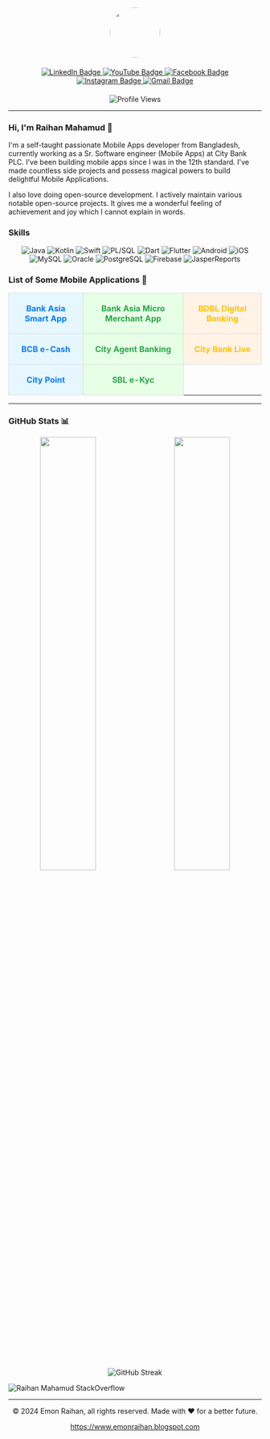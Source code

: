 <div id="header" align="center">
  <img src="https://1.bp.blogspot.com/-lBVZsV0Q68w/XZ9r_8pasEI/AAAAAAAAe-A/Y12PrSDspn85qT_QlLIIfdOLY9EfmlPUQCLcBGAsYHQ/s1600/DSC_0563.JPG" width="100" style="border-radius: 50%;" />

  <div id="badges" style="margin: 20px;">
    <a href="https://www.linkedin.com/in/emonraihanm/">
      <img src="https://img.shields.io/badge/LinkedIn-blue?style=for-the-badge&logo=linkedin&logoColor=white" alt="LinkedIn Badge"/>
    </a>
    <a href="https://youtube.com/EmonRaihanIT">
      <img src="https://img.shields.io/badge/YouTube-red?style=for-the-badge&logo=youtube&logoColor=white" alt="YouTube Badge"/>
    </a>
    <a href="https://facebook.com/emon.raihan">
      <img src="https://img.shields.io/badge/Facebook-blue?style=for-the-badge&logo=facebook&logoColor=white" alt="Facebook Badge"/>
    </a>
    <a href="https://www.instagram.com/emon.raihan">
      <img src="https://img.shields.io/badge/Instagram-purple?style=for-the-badge&logo=instagram&logoColor=white" alt="Instagram Badge"/>
    </a>
    <a href="https://mail.google.com/mail/?view=cm&fs=1&tf=1&to=emonrait@gmail.com" target="_blank">
      <img src="https://img.shields.io/badge/Gmail-red?style=for-the-badge&logo=gmail&logoColor=white" alt="Gmail Badge"/>
    </a>
  </div>
  <img src="https://komarev.com/ghpvc/?username=emonrait&style=flat-square&color=blue" alt="Profile Views"/>
</div>

---

### Hi, I'm Raihan Mahamud 👋

I'm a self-taught passionate Mobile Apps developer from Bangladesh, currently working as a Sr. Software engineer (Mobile Apps) at City Bank PLC. I've been building mobile apps since I was in the 12th standard. I've made countless side projects and possess magical powers to build delightful Mobile Applications.

I also love doing open-source development. I actively maintain various notable open-source projects. It gives me a wonderful feeling of achievement and joy which I cannot explain in words.

### Skills

<div align="center">
  <img src="https://img.shields.io/badge/Java-007396?style=for-the-badge&logo=java&logoColor=white" alt="Java"/>
  <img src="https://img.shields.io/badge/Kotlin-0095D5?style=for-the-badge&logo=kotlin&logoColor=white" alt="Kotlin"/>
  <img src="https://img.shields.io/badge/Swift-FA7343?style=for-the-badge&logo=swift&logoColor=white" alt="Swift"/>
  <img src="https://img.shields.io/badge/PLSQL-FF5733?style=for-the-badge&logo=oracle&logoColor=white" alt="PL/SQL"/>
  <img src="https://img.shields.io/badge/Dart-0175C2?style=for-the-badge&logo=dart&logoColor=white" alt="Dart"/>
  <img src="https://img.shields.io/badge/Flutter-02569B?style=for-the-badge&logo=flutter&logoColor=white" alt="Flutter"/>
  <img src="https://img.shields.io/badge/Android-3DDC84?style=for-the-badge&logo=android&logoColor=white" alt="Android"/>
  <img src="https://img.shields.io/badge/iOS-000000?style=for-the-badge&logo=apple&logoColor=white" alt="iOS"/>
  <img src="https://img.shields.io/badge/MySQL-4479A1?style=for-the-badge&logo=mysql&logoColor=white" alt="MySQL"/>
  <img src="https://img.shields.io/badge/Oracle-F80000?style=for-the-badge&logo=oracle&logoColor=white" alt="Oracle"/>
  <img src="https://img.shields.io/badge/PostgreSQL-336791?style=for-the-badge&logo=postgresql&logoColor=white" alt="PostgreSQL"/>
  <img src="https://img.shields.io/badge/Firebase-FFCA28?style=for-the-badge&logo=firebase&logoColor=white" alt="Firebase"/>
  <img src="https://img.shields.io/badge/JasperReports-007396?style=for-the-badge&logo=jasperreports&logoColor=white" alt="JasperReports"/>
</div>

### List of Some Mobile Applications 📱

<table style="width: 100%; border-collapse: collapse; text-align: center;">
    <tr>
        <td style="padding: 20px; border: 1px solid #ddd; background-color: #e6f7ff; transition: background-color 0.3s; color: #007BFF;">
            <i class="fab fa-android"></i> <strong>Bank Asia Smart App</strong>
        </td>
        <td style="padding: 20px; border: 1px solid #ddd; background-color: #e6ffe6; transition: background-color 0.3s; color: #28A745;">
            <i class="fab fa-android"></i> <strong>Bank Asia Micro Merchant App</strong>
        </td>
        <td style="padding: 20px; border: 1px solid #ddd; background-color: #fff3e6; transition: background-color 0.3s; color: #FFC107;">
            <i class="fab fa-android"></i> <strong>BDBL Digital Banking</strong>
        </td>
    </tr>
    <tr>
        <td style="padding: 20px; border: 1px solid #ddd; background-color: #e6f7ff; transition: background-color 0.3s; color: #007BFF;">
            <i class="fab fa-android"></i> <strong>BCB e-Cash</strong>
        </td>
        <td style="padding: 20px; border: 1px solid #ddd; background-color: #e6ffe6; transition: background-color 0.3s; color: #28A745;">
            <i class="fab fa-android"></i> <strong>City Agent Banking</strong>
        </td>
        <td style="padding: 20px; border: 1px solid #ddd; background-color: #fff3e6; transition: background-color 0.3s; color: #FFC107;">
            <i class="fab fa-android"></i> <strong>City Bank Live</strong>
        </td>
    </tr>
    <tr>
        <td style="padding: 20px; border: 1px solid #ddd; background-color: #e6f7ff; transition: background-color 0.3s; color: #007BFF;">
            <i class="fab fa-android"></i> <strong>City Point</strong>
        </td>
        <td style="padding: 20px; border: 1px solid #ddd; background-color: #e6ffe6; transition: background-color 0.3s; color: #28A745;">
            <i class="fab fa-android"></i> <strong>SBL e-Kyc</strong>
        </td>
    </tr>
</table>

<!-- Add Font Awesome CDN -->
<link rel="stylesheet" href="https://cdnjs.cloudflare.com/ajax/libs/font-awesome/5.15.3/css/all.min.css">


---

### GitHub Stats 📊

<div align="center">
  <img align="left" width="47%" src="https://github-readme-stats.vercel.app/api?username=emonrait&show_icons=true&theme=radical&hide_border=true" />
  <img align="right" width="47%" src="https://github-readme-stats.vercel.app/api/top-langs/?username=emonrait&layout=compact&theme=radical&hide_border=true" />
</div>

<div align="center" style="clear: both; padding-top: 20px;">
  <img src="https://github-readme-streak-stats.herokuapp.com?user=emonrait&theme=vue-dark&hide_border=true&date_format=M%20j%5B%2C%20Y%5D" alt="GitHub Streak"/>
</div>

![Raihan Mahamud StackOverflow](https://github-readme-stackoverflow.vercel.app/?userID=12927452)

---

<p align="center"> © 2024 Emon Raihan, all rights reserved. Made with ❤️ for a better future. </p>
<p align="center">
  <a href="https://emonraihan.blogspot.com/" target="_blank">https://www.emonraihan.blogspot.com</a>
</p>

<!-- Add Font Awesome CDN -->
<!--
**emonrait/emonrait** is a ✨ _special_ ✨ repository because its `README.md` (this file) appears on your GitHub profile.

Here are some ideas to get you started:

- 🔭 I’m currently working on ...
- 🌱 I’m currently learning ...
- 👯 I’m looking to collaborate on ...
- 🤔 I’m looking for help with ...
- 💬 Ask me about ...
- 📫 How to reach me: ...
- 😄 Pronouns: ...
- ⚡ Fun fact: ...
-->
